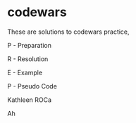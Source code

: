 # codewars

These are solutions to codewars practice, 

P - Preparation

R - Resolution

E - Example

P - Pseudo Code 

Kathleen ROCa
  
Ah
